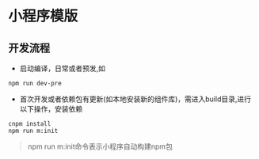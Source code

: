 # 小程序模版
## 开发流程
- 启动编译，日常或者预发,如
```
npm run dev-pre
```
- 首次开发或者依赖包有更新(如本地安装新的组件库)，需进入build目录,进行以下操作，安装依赖
```
cnpm install
npm run m:init
```
> npm run m:init命令表示小程序自动构建npm包


